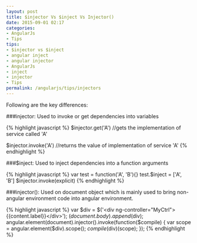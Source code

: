 ```yaml
---
layout: post
title: $injector Vs $inject Vs Injector()
date: 2015-09-01 02:17
categories:
- AngularJs
- Tips
tips:
- $injector vs $inject
- angular inject
- angular injector
- AngularJs
- inject
- injector
- Tips
permalink: /angularjs/tips/injectors
---
```


Following are the key differences:

###injector: Used to invoke or get dependencies into variables

{% highlight javascript %}
  $injector.get('A')
   //gets the implementation of service called 'A' 

   $injector.invoke('A')
   //returns the value of implementation of service 'A'
{% endhighlight %}

###$inject: Used to inject dependencies into a function arguments

{% highlight javascript %}
  var test = function('A', 'B'){} 
  test.$inject = ['A', 'B']
  $injector.invoke(explicit)
{% endhighlight %}

###injector(): Used on document object which is mainly used to bring non-angular environment code into angular environment.

{% highlight javascript %}
  var $div = $('&lt;div ng-controller=&quot;MyCtrl&quot;&gt;{{content.label}}&lt;/div&gt;'); 
   $(document.body).append($div); 
   angular.element(document).injector().invoke(function($compile) { 
     var scope = angular.element($div).scope(); 
     $compile($div)(scope); 
   });
{% endhighlight %}

